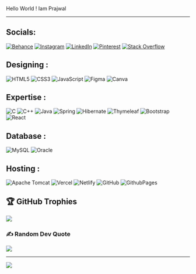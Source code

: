 Hello World ! Iam Prajwal
___
## Socials:
[![Behance](https://img.shields.io/badge/Behance-1769ff?style=for-the-badge&logo=behance&logoColor=white)](https://behance.net/prajwalpatil31) 
[![Instagram](https://img.shields.io/badge/Instagram-%23E4405F.svg?style=for-the-badge&logo=Instagram&logoColor=white)](https://instagram.com/prawjal.6803) 
[![LinkedIn](https://img.shields.io/badge/LinkedIn-%230077B5.svg?style=for-the-badge&logo=linkedin&logoColor=white)](https://linkedin.com/in/prajwal-patil-045a79249) 
[![Pinterest](https://img.shields.io/badge/Pinterest-%23E60023.svg?style=for-the-badge&logo=Pinterest&logoColor=white)](https://pinterest.com/prajwal017) 
[![Stack Overflow](https://img.shields.io/badge/-Stackoverflow-FE7A16?logo=stack-overflow&style=for-the-badge&logoColor=white)](https://stackoverflow.com/users/26877298/prajwal) 

## Designing :
![HTML5](https://img.shields.io/badge/html5-%23E34F26.svg?style=for-the-badge&logo=html5&logoColor=white) 
![CSS3](https://img.shields.io/badge/css3-%231572B6.svg?style=for-the-badge&logo=css3&logoColor=white) 
![JavaScript](https://img.shields.io/badge/javascript-%23323330.svg?style=for-the-badge&logo=javascript&logoColor=%23F7DF1E) 
![Figma](https://img.shields.io/badge/figma-%23F24E1E.svg?style=for-the-badge&logo=figma&logoColor=white) 
![Canva](https://img.shields.io/badge/Canva-%2300C4CC.svg?style=for-the-badge&logo=Canva&logoColor=white)

## Expertise :
![C](https://img.shields.io/badge/c-%2300599C.svg?style=for-the-badge&logo=c&logoColor=white) 
![C++](https://img.shields.io/badge/c++-%2300599C.svg?style=for-the-badge&logo=c%2B%2B&logoColor=white) 
![Java](https://img.shields.io/badge/java-%23ED8B00.svg?style=for-the-badge&logo=openjdk&logoColor=white) 
![Spring](https://img.shields.io/badge/spring-%236DB33F.svg?style=for-the-badge&logo=spring&logoColor=white) 
![Hibernate](https://img.shields.io/badge/Hibernate-59666C?style=for-the-badge&logo=Hibernate&logoColor=white) 
![Thymeleaf](https://img.shields.io/badge/Thymeleaf-%23005C0F.svg?style=for-the-badge&logo=Thymeleaf&logoColor=white) 
![Bootstrap](https://img.shields.io/badge/bootstrap-%238511FA.svg?style=for-the-badge&logo=bootstrap&logoColor=white) 
![React](https://img.shields.io/badge/react-%2320232a.svg?style=for-the-badge&logo=react&logoColor=%2361DAFB) 

## Database : 
![MySQL](https://img.shields.io/badge/mysql-4479A1.svg?style=for-the-badge&logo=mysql&logoColor=white) 
![Oracle](https://img.shields.io/badge/Oracle-F80000?style=for-the-badge&logo=oracle&logoColor=white) 

## Hosting : 
![Apache Tomcat](https://img.shields.io/badge/apache%20tomcat-%23F8DC75.svg?style=for-the-badge&logo=apache-tomcat&logoColor=black) 
![Vercel](https://img.shields.io/badge/vercel-%23000000.svg?style=for-the-badge&logo=vercel&logoColor=white) 
![Netlify](https://img.shields.io/badge/netlify-%23000000.svg?style=for-the-badge&logo=netlify&logoColor=#00C7B7) 
![GitHub](https://img.shields.io/badge/github-%23121011.svg?style=for-the-badge&logo=github&logoColor=white) 
![GithubPages](https://img.shields.io/badge/github%20pages-121013?style=for-the-badge&logo=github&logoColor=white) 





## 🏆 GitHub Trophies
![](https://github-profile-trophy.vercel.app/?username=Prajwal8674&theme=radical&no-frame=false&no-bg=false&margin-w=4)

### ✍️ Random Dev Quote
![](https://quotes-github-readme.vercel.app/api?type=horizontal&theme=dark)

---
[![](https://visitcount.itsvg.in/api?id=Prajwal8674&icon=5&color=1)](https://visitcount.itsvg.in)
